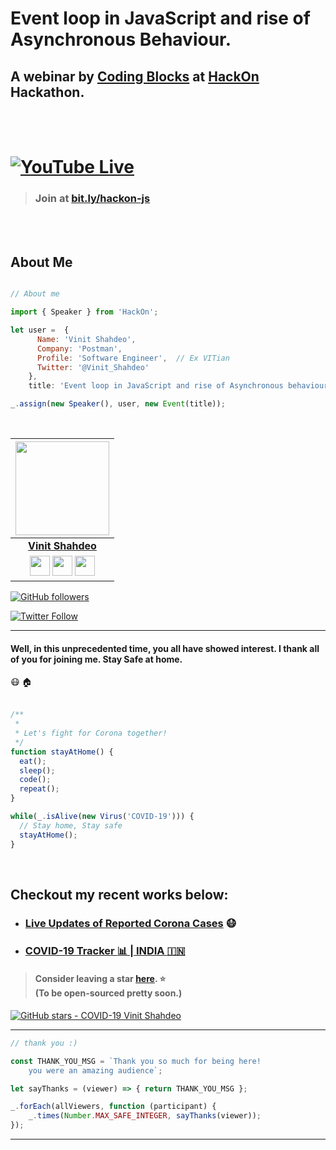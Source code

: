 # Event loop in JavaScript and rise of Asynchronous Behaviour.

## A webinar by [Coding Blocks](https://twitter.com/Vinit_Shahdeo/status/1251819929247993856) at [HackOn](https://twitter.com/Vinit_Shahdeo/status/1251819929247993856) Hackathon. 

<br><br>

# [![YouTube Live](https://img.shields.io/badge/YouTube-Live-tomato.svg?style=for-the-badge&logo=youtube)](https://bit.ly/hackon-js/)

> ### Join at [bit.ly/hackon-js](https://bit.ly/hackon-js/)

<br><br>
## About Me


```js

// About me

import { Speaker } from 'HackOn';

let user =  {
      Name: 'Vinit Shahdeo',
      Company: 'Postman',
      Profile: 'Software Engineer',  // Ex VITian
  	  Twitter: '@Vinit_Shahdeo'
	},
	title: 'Event loop in JavaScript and rise of Asynchronous behaviour';

_.assign(new Speaker(), user, new Event(title));

```

<br>

|                                                                                         <a href="https://fayz.in/stories/s/1522/0/?ckt_id=ZGL1ZGVk&title=story_of_vinit_shahdeo"><img src="https://raw.githubusercontent.com/vinitshahdeo/Water-Monitoring-System/master/assets/vinit-shahdeo.jpg" width=150px height=150px /></a>                                                                                         |
| :------------------------------------------------------------------------------------------------------------------------------------------------------------------------------------------------------------------------------------------------------------------------------------------------------------------------------------------: |
|                                                                                                                                        **[Vinit Shahdeo](https://www.linkedin.com/in/vinitshahdeo/)**                                                                                                                                        |
| <a href="https://twitter.com/Vinit_Shahdeo"><img src="https://raw.githubusercontent.com/vinitshahdeo/Water-Monitoring-System/master/assets/twitter.png" width="32px" height="32px"></a> <a href="https://www.facebook.com/vinit.shahdeo"><img src="https://raw.githubusercontent.com/vinitshahdeo/Water-Monitoring-System/master/assets/facebook.png" width="32px" height="32px"></a> <a href="https://www.linkedin.com/in/vinitshahdeo/"><img src="https://raw.githubusercontent.com/vinitshahdeo/Water-Monitoring-System/master/assets/linkedin.png" width="32px" height="32px"></a> |

[![GitHub followers](https://img.shields.io/github/followers/vinitshahdeo.svg?label=Follow%20@vinitshahdeo&style=social)](https://github.com/vinitshahdeo/) 

[![Twitter Follow](https://img.shields.io/twitter/follow/Vinit_Shahdeo?style=social)](https://twitter.com/Vinit_Shahdeo)


---

#### Well, in this unprecedented time, you all have showed interest. I thank all of you for joining me. Stay Safe at home.

:mask: :house:
<br><br>

```javascript
/**
 * 
 * Let's fight for Corona together!
 */
function stayAtHome() {
  eat();
  sleep();
  code();
  repeat();
}

while(_.isAlive(new Virus('COVID-19'))) {
  // Stay home, Stay safe
  stayAtHome();
}
```
<br>

## Checkout my recent works below:

- ### [Live Updates of Reported Corona Cases](http://corona-cases-india.netlify.com/) :mask:
- ### [COVID-19 Tracker :bar_chart: | INDIA :india:](https://indiafightscorona.netlify.app/)


> #### Consider leaving a star [here](https://github.com/vinitshahdeo/COVID19).  :star: <br>(To be open-sourced pretty soon.)</strong></sup>

[![GitHub stars - COVID-19 Vinit Shahdeo](https://img.shields.io/github/stars/vinitshahdeo/COVID19?label=LEAVE%20A%20Star%20on%20GitHub&logo=github&style=for-the-badge)](https://github.com/vinitshahdeo/COVID19/)


---

```javascript
// thank you :)

const THANK_YOU_MSG = `Thank you so much for being here! 
	you were an amazing audience`;

let sayThanks = (viewer) => { return THANK_YOU_MSG };

_.forEach(allViewers, function (participant) {
	_.times(Number.MAX_SAFE_INTEGER, sayThanks(viewer));
});

```
---
